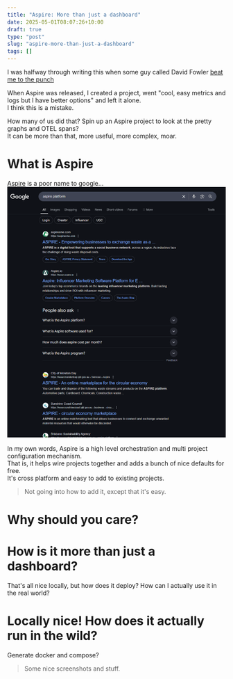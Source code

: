 ```yaml
---
title: "Aspire: More than just a dashboard"
date: 2025-05-01T08:07:26+10:00
draft: true
type: "post"
slug: "aspire-more-than-just-a-dashboard"
tags: []
---
```


I was halfway through writing this when some guy called David Fowler [beat me to the punch](https://medium.com/@davidfowl/model-run-ship-the-new-way-to-build-distributed-apps-48d67286a665)  

When Aspire was released, I created a project, went "cool, easy metrics and logs but I have better options" and left it alone.  
I think this is a mistake.  

<!--more-->  

How many of us did that? Spin up an Aspire project to look at the pretty graphs and OTEL spans?  
It can be more than that, more useful, more complex, moar.  

# What is Aspire  
[Aspire](https://learn.microsoft.com/en-us/dotnet/aspire/get-started/aspire-overview) is a poor name to google...  
![Aspire is hard to google](img/AspireGoogle.png)

In my own words, Aspire is a high level orchestration and multi project configuration mechanism.  
That is, it helps wire projects together and adds a bunch of nice defaults for free.  
It's cross platform and easy to add to existing projects.  

> Not going into how to add it, except that it's easy.

# Why should you care?  

# How is it more than just a dashboard?

That's all nice locally, but how does it deploy? How can I actually use it in the real world?

# Locally nice! How does it actually run in the wild?  
Generate docker and compose?



> Some nice screenshots and stuff.